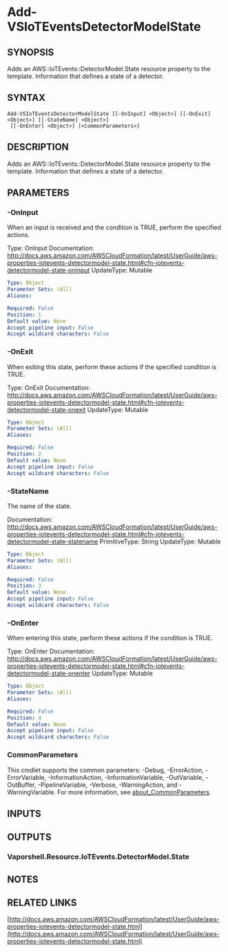# Add-VSIoTEventsDetectorModelState

## SYNOPSIS
Adds an AWS::IoTEvents::DetectorModel.State resource property to the template.
Information that defines a state of a detector.

## SYNTAX

```
Add-VSIoTEventsDetectorModelState [[-OnInput] <Object>] [[-OnExit] <Object>] [[-StateName] <Object>]
 [[-OnEnter] <Object>] [<CommonParameters>]
```

## DESCRIPTION
Adds an AWS::IoTEvents::DetectorModel.State resource property to the template.
Information that defines a state of a detector.

## PARAMETERS

### -OnInput
When an input is received and the condition is TRUE, perform the specified actions.

Type: OnInput
Documentation: http://docs.aws.amazon.com/AWSCloudFormation/latest/UserGuide/aws-properties-iotevents-detectormodel-state.html#cfn-iotevents-detectormodel-state-oninput
UpdateType: Mutable

```yaml
Type: Object
Parameter Sets: (All)
Aliases:

Required: False
Position: 1
Default value: None
Accept pipeline input: False
Accept wildcard characters: False
```

### -OnExit
When exiting this state, perform these actions if the specified condition is TRUE.

Type: OnExit
Documentation: http://docs.aws.amazon.com/AWSCloudFormation/latest/UserGuide/aws-properties-iotevents-detectormodel-state.html#cfn-iotevents-detectormodel-state-onexit
UpdateType: Mutable

```yaml
Type: Object
Parameter Sets: (All)
Aliases:

Required: False
Position: 2
Default value: None
Accept pipeline input: False
Accept wildcard characters: False
```

### -StateName
The name of the state.

Documentation: http://docs.aws.amazon.com/AWSCloudFormation/latest/UserGuide/aws-properties-iotevents-detectormodel-state.html#cfn-iotevents-detectormodel-state-statename
PrimitiveType: String
UpdateType: Mutable

```yaml
Type: Object
Parameter Sets: (All)
Aliases:

Required: False
Position: 3
Default value: None
Accept pipeline input: False
Accept wildcard characters: False
```

### -OnEnter
When entering this state, perform these actions if the condition is TRUE.

Type: OnEnter
Documentation: http://docs.aws.amazon.com/AWSCloudFormation/latest/UserGuide/aws-properties-iotevents-detectormodel-state.html#cfn-iotevents-detectormodel-state-onenter
UpdateType: Mutable

```yaml
Type: Object
Parameter Sets: (All)
Aliases:

Required: False
Position: 4
Default value: None
Accept pipeline input: False
Accept wildcard characters: False
```

### CommonParameters
This cmdlet supports the common parameters: -Debug, -ErrorAction, -ErrorVariable, -InformationAction, -InformationVariable, -OutVariable, -OutBuffer, -PipelineVariable, -Verbose, -WarningAction, and -WarningVariable. For more information, see [about_CommonParameters](http://go.microsoft.com/fwlink/?LinkID=113216).

## INPUTS

## OUTPUTS

### Vaporshell.Resource.IoTEvents.DetectorModel.State
## NOTES

## RELATED LINKS

[http://docs.aws.amazon.com/AWSCloudFormation/latest/UserGuide/aws-properties-iotevents-detectormodel-state.html](http://docs.aws.amazon.com/AWSCloudFormation/latest/UserGuide/aws-properties-iotevents-detectormodel-state.html)

